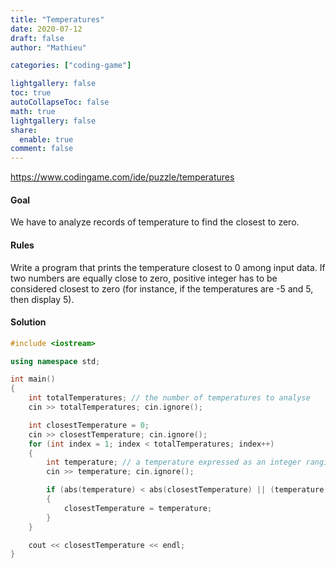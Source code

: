 ```yaml
---
title: "Temperatures"
date: 2020-07-12
draft: false
author: "Mathieu"

categories: ["coding-game"]

lightgallery: false
toc: true
autoCollapseToc: false
math: true
lightgallery: false
share:
  enable: true
comment: false
---
```


https://www.codingame.com/ide/puzzle/temperatures

#### **Goal**
We have to analyze records of temperature to find the closest to zero.

#### **Rules**
Write a program that prints the temperature closest to 0 among input data. If two numbers are equally close to zero, positive integer has to be considered closest to zero (for instance, if the temperatures are -5 and 5, then display 5).

#### **Solution**

```c++
#include <iostream>

using namespace std;

int main()
{
    int totalTemperatures; // the number of temperatures to analyse
    cin >> totalTemperatures; cin.ignore();

    int closestTemperature = 0;
    cin >> closestTemperature; cin.ignore();
    for (int index = 1; index < totalTemperatures; index++)
    {
        int temperature; // a temperature expressed as an integer ranging from -273 to 5526
        cin >> temperature; cin.ignore();

        if (abs(temperature) < abs(closestTemperature) || (temperature == -closestTemperature && temperature > 0))
        {
            closestTemperature = temperature;
        }
    }

    cout << closestTemperature << endl;
}
```